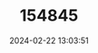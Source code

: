 ---
title: "154845"
category: "Lyopsetta exilis"
draft: false
date: 2024-02-22 13:03:51
languages:
  Spanish; Castilian: ["Platija Delgada", "Platija Flaca"]
  English: ["Slender Sole"]
---
